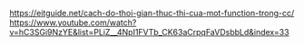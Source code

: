 https://eitguide.net/cach-do-thoi-gian-thuc-thi-cua-mot-function-trong-cc/
https://www.youtube.com/watch?v=hC3SGi9NzYE&list=PLiZ__4NpI1FVTb_CK63aCrpqFaVDsbbLd&index=33
